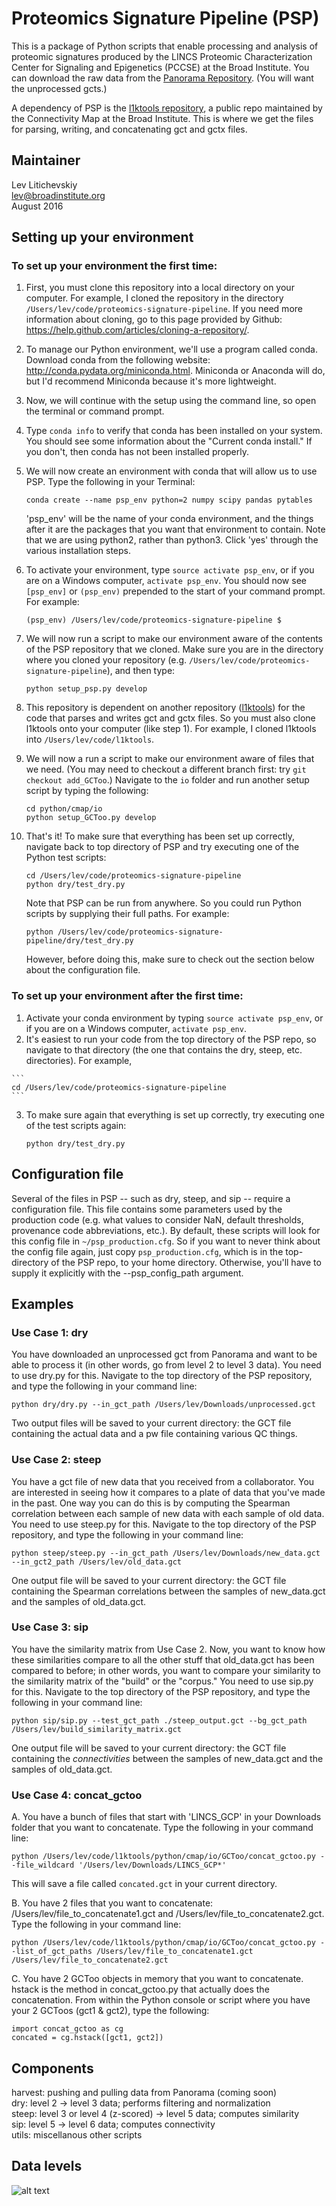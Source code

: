 # Proteomics Signature Pipeline (PSP)

This is a package of Python scripts that enable processing and analysis of proteomic signatures produced by the LINCS Proteomic Characterization Center for Signaling and Epigenetics (PCCSE) at the Broad Institute. You can download the raw data from the [Panorama Repository](https://panoramaweb.org/labkey/project/LINCS/begin.view? "Panorama Repository"). (You will want the unprocessed gcts.)  
  
A dependency of PSP is the [l1ktools repository](https://github.com/cmap/l1ktools "l1ktools"), a public repo maintained by the Connectivity Map at the Broad Institute. This is where we get the files for parsing, writing, and concatenating gct and gctx files.

## Maintainer

Lev Litichevskiy  
lev@broadinstitute.org  
August 2016

## Setting up your environment

### To set up your environment the first time:

  1. First, you must clone this repository into a local directory on your computer. For example, I cloned the repository in the directory `/Users/lev/code/proteomics-signature-pipeline`. If you need more information about cloning, go to this page provided by Github: https://help.github.com/articles/cloning-a-repository/.

  2. To manage our Python environment, we'll use a program called conda. Download conda from the following website: http://conda.pydata.org/miniconda.html. Miniconda or Anaconda will do, but I'd recommend Miniconda because it's more lightweight.

  3. Now, we will continue with the setup using the command line, so open the terminal or command prompt.

  4. Type `conda info` to verify that conda has been installed on your system. You should see some information about the "Current conda install." If you don't, then conda has not been installed properly.

  5. We will now create an environment with conda that will allow us to use PSP. Type the following in your Terminal:

      ```
      conda create --name psp_env python=2 numpy scipy pandas pytables
      ```
      
      'psp_env' will be the name of your conda environment, and the things after it are the packages that you want that environment to contain. Note that we are using python2, rather than python3. Click 'yes' through the various installation steps.

  6. To activate your environment, type `source activate psp_env`, or if you are on a Windows computer, `activate psp_env`. You should now see `[psp_env]` or `(psp_env)` prepended to the start of your command prompt. For example:

      ```
      (psp_env) /Users/lev/code/proteomics-signature-pipeline $
      ```

  7. We will now run a script to make our environment aware of the contents of the PSP repository that we cloned. Make sure you are in the directory where you cloned your repository (e.g. `/Users/lev/code/proteomics-signature-pipeline`), and then type:

      ```
      python setup_psp.py develop
      ```

  8. This repository is dependent on another repository ([l1ktools](https://github.com/cmap/l1ktools "l1ktools")) for the code that parses and writes gct and gctx files. So you must also clone l1ktools onto your computer (like step 1). For example, I cloned l1ktools into `/Users/lev/code/l1ktools`.   
  
  9. We will now a run a script to make our environment aware of files that we need. (You may need to checkout a different branch first: try `git checkout add_GCToo`.) Navigate to the `io` folder and run another setup script by typing the following:
    
      ```
      cd python/cmap/io
      python setup_GCToo.py develop
      ```
  
  10. That's it! To make sure that everything has been set up correctly, navigate back to top directory of PSP and try executing one of the Python test scripts:

      ```
      cd /Users/lev/code/proteomics-signature-pipeline
      python dry/test_dry.py
      ```
      
      Note that PSP can be run from anywhere. So you could run Python scripts by supplying their full paths. For example:
      
      ```
      python /Users/lev/code/proteomics-signature-pipeline/dry/test_dry.py
      ```
      
      However, before doing this, make sure to check out the section below about the configuration file.
  
### To set up your environment after the first time:

  1. Activate your conda environment by typing `source activate psp_env`, or if you are on a Windows computer, `activate psp_env`.
  2. It's easiest to run your code from the top directory of the PSP repo, so navigate to that directory (the one that contains the dry, steep, etc. directories). For example,
  
    ```
    cd /Users/lev/code/proteomics-signature-pipeline
    ```
    
  3. To make sure again that everything is set up correctly, try executing one of the test scripts again:

      ```
      python dry/test_dry.py
      ```

## Configuration file

Several of the files in PSP -- such as dry, steep, and sip -- require a configuration file. This file contains some parameters used by the production code (e.g. what values to consider NaN, default thresholds, provenance code abbreviations, etc.). By default, these scripts will look for this config file in `~/psp_production.cfg`. So if you want to never think about the config file again, just copy `psp_production.cfg`, which is in the top-directory of the PSP repo, to your home directory. Otherwise, you'll have to supply it explicitly with the --psp_config_path argument.

## Examples

### Use Case 1: dry

You have downloaded an unprocessed gct from Panorama and want to be able to process it (in other words, go from level 2 to level 3 data). You need to use dry.py for this. Navigate to the top directory of the PSP repository, and type the following in your command line:

```
python dry/dry.py --in_gct_path /Users/lev/Downloads/unprocessed.gct
```

Two output files will be saved to your current directory: the GCT file containing the actual data and a pw file containing various QC things.

### Use Case 2: steep

You have a gct file of new data that you received from a collaborator. You are interested in seeing how it compares to a plate of data that you've made in the past. One way you can do this is by computing the Spearman correlation between each sample of new data with each sample of old data. You need to use steep.py for this. Navigate to the top directory of the PSP repository, and type the following in your command line:

```
python steep/steep.py --in_gct_path /Users/lev/Downloads/new_data.gct --in_gct2_path /Users/lev/old_data.gct
```

One output file will be saved to your current directory: the GCT file containing the Spearman correlations between the samples of new_data.gct and the samples of old_data.gct.

### Use Case 3: sip

You have the similarity matrix from Use Case 2. Now, you want to know how these similarities compare to all the other stuff that old_data.gct has been compared to before; in other words, you want to compare your similarity to the similarity matrix of the "build" or the "corpus." You need to use sip.py for this. Navigate to the top directory of the PSP repository, and type the following in your command line:

```
python sip/sip.py --test_gct_path ./steep_output.gct --bg_gct_path /Users/lev/build_similarity_matrix.gct
```

One output file will be saved to your current directory: the GCT file containing the _connectivities_ between the samples of new_data.gct and the samples of old_data.gct.

### Use Case 4: concat_gctoo

A. You have a bunch of files that start with 'LINCS_GCP' in your Downloads folder that you want to concatenate. Type the following in your command line:

```
python /Users/lev/code/l1ktools/python/cmap/io/GCToo/concat_gctoo.py --file_wildcard '/Users/lev/Downloads/LINCS_GCP*'
```

This will save a file called `concated.gct` in your current directory.  

B. You have 2 files that you want to concatenate: /Users/lev/file_to_concatenate1.gct and /Users/lev/file_to_concatenate2.gct. Type the following in your command line:

```
python /Users/lev/code/l1ktools/python/cmap/io/GCToo/concat_gctoo.py --list_of_gct_paths /Users/lev/file_to_concatenate1.gct /Users/lev/file_to_concatenate2.gct
```

C. You have 2 GCToo objects in memory that you want to concatenate. hstack is the method in concat_gctoo.py that actually does the concatenation. From within the Python console or script where you have your 2 GCToos (gct1 & gct2), type the following:

```
import concat_gctoo as cg
concated = cg.hstack([gct1, gct2])
```

Components
----------
harvest: pushing and pulling data from Panorama (coming soon)  
dry: level 2 &rarr; level 3 data; performs filtering and normalization  
steep: level 3 or level 4 (z-scored) &rarr; level 5 data; computes similarity  
sip: level 5 &rarr; level 6 data; computes connectivity  
utils: miscellanous other scripts  

Data levels
-----------
![alt text][logo]

[logo]: https://github.com/cmap/proteomics-signature-pipeline/blob/1907ca5661ae617e03678e2e800f06b5503b4b29/2016-07-29_proteomics_data_levels.png "Proteomics Data Levels"

